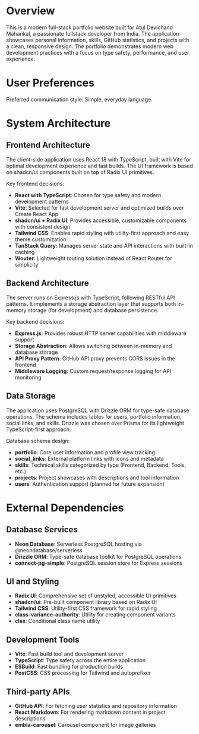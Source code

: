 # Overview

This is a modern full-stack portfolio website built for Atul Devichand Mahankal, a passionate fullstack developer from India. The application showcases personal information, skills, GitHub statistics, and projects with a clean, responsive design. The portfolio demonstrates modern web development practices with a focus on type safety, performance, and user experience.

# User Preferences

Preferred communication style: Simple, everyday language.

# System Architecture

## Frontend Architecture
The client-side application uses React 18 with TypeScript, built with Vite for optimal development experience and fast builds. The UI framework is based on shadcn/ui components built on top of Radix UI primitives.

Key frontend decisions:
- **React with TypeScript**: Chosen for type safety and modern development patterns
- **Vite**: Selected for fast development server and optimized builds over Create React App
- **shadcn/ui + Radix UI**: Provides accessible, customizable components with consistent design
- **Tailwind CSS**: Enables rapid styling with utility-first approach and easy theme customization
- **TanStack Query**: Manages server state and API interactions with built-in caching
- **Wouter**: Lightweight routing solution instead of React Router for simplicity

## Backend Architecture
The server runs on Express.js with TypeScript, following RESTful API patterns. It implements a storage abstraction layer that supports both in-memory storage (for development) and database persistence.

Key backend decisions:
- **Express.js**: Provides robust HTTP server capabilities with middleware support
- **Storage Abstraction**: Allows switching between in-memory and database storage
- **API Proxy Pattern**: GitHub API proxy prevents CORS issues in the frontend
- **Middleware Logging**: Custom request/response logging for API monitoring

## Data Storage
The application uses PostgreSQL with Drizzle ORM for type-safe database operations. The schema includes tables for users, portfolio information, social links, and skills. Drizzle was chosen over Prisma for its lightweight TypeScript-first approach.

Database schema design:
- **portfolio**: Core user information and profile view tracking
- **social_links**: External platform links with icons and metadata
- **skills**: Technical skills categorized by type (Frontend, Backend, Tools, etc.)
- **projects**: Project showcases with descriptions and tool information
- **users**: Authentication support (planned for future expansion)

# External Dependencies

## Database Services
- **Neon Database**: Serverless PostgreSQL hosting via @neondatabase/serverless
- **Drizzle ORM**: Type-safe database toolkit for PostgreSQL operations
- **connect-pg-simple**: PostgreSQL session store for Express sessions

## UI and Styling
- **Radix UI**: Comprehensive set of unstyled, accessible UI primitives
- **shadcn/ui**: Pre-built component library based on Radix UI
- **Tailwind CSS**: Utility-first CSS framework for rapid styling
- **class-variance-authority**: Utility for creating component variants
- **clsx**: Conditional class name utility

## Development Tools
- **Vite**: Fast build tool and development server
- **TypeScript**: Type safety across the entire application
- **ESBuild**: Fast bundling for production builds
- **PostCSS**: CSS processing for Tailwind and autoprefixer

## Third-party APIs
- **GitHub API**: For fetching user statistics and repository information
- **React Markdown**: For rendering markdown content in project descriptions
- **embla-carousel**: Carousel component for image galleries